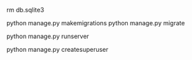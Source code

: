 <!-- reset the database -->

rm db.sqlite3

<!-- recreate migrations and apply them -->

python manage.py makemigrations
python manage.py migrate

<!-- run the server -->

python manage.py runserver

<!-- create super user -->

python manage.py createsuperuser
